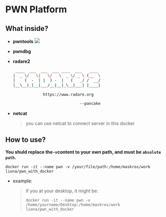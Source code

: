 # PWN Platform

## What inside?

- **pwntools**
	![](https://i.loli.net/2021/01/08/Q9wAtjWZCLRSkF1.png)

- **pwndbg**


- **radare2**
	```sh
	 ____  ___  ___  ___ ____  ___   ____
	|  _ \/   \|   \/   \  _ \/ _ \ (__  \
	|    (  -  | |  ) -  |   (   _/ /  __/
	|__\__|_|__|___/__|__|_\__|___| |____|
	
	             https://www.radare.org
	
	                             --pancake
	```
- **netcat**
  > you can use netcat to connect server in this docker

## How to use?

**You shuld replace the`-v`content to your own path, and must be `absolute path`.** 

```shell
docker run -it --name pwn -v /your/file/path:/home/maskros/work liona/pwn_with_docker
```

- example:

  > if you at your desktop, it might  be:
  >
  > ```shell
  > docker run -it --name pwn -v /home/yourname/Desktop:/home/maskros/work liona/pwn_with_docker
  > ```

